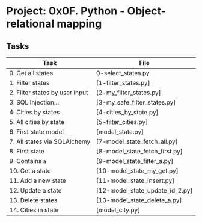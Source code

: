 # Project: 0x0F. Python - Object-relational mapping

## Tasks

| Task | File |
| ---- | ---- |
| 0. Get all states | 0-select_states.py
| 1. Filter states | [1-filter_states.py]
| 2. Filter states by user input | [2-my_filter_states.py]
| 3. SQL Injection... | [3-my_safe_filter_states.py]
| 4. Cities by states | [4-cities_by_state.py]
| 5. All cities by state | [5-filter_cities.py]
| 6. First state model | [model_state.py]
| 7. All states via SQLAlchemy | [7-model_state_fetch_all.py]
| 8. First state | [8-model_state_fetch_first.py]
| 9. Contains `a` | [9-model_state_filter_a.py]
| 10. Get a state | [10-model_state_my_get.py]
| 11. Add a new state | [11-model_state_insert.py]
| 12. Update a state | [12-model_state_update_id_2.py]
| 13. Delete states | [13-model_state_delete_a.py]
| 14. Cities in state | [model_city.py]